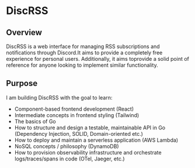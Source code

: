 # DiscRSS

## Overview

DiscRSS is a web interface for managing RSS subscriptions and notifications through Discord.It aims to provide a completely free experience for personal users. Additionally, it aims toprovide a solid point of reference for anyone looking to implement similar functionality.

## Purpose

I am building DiscRSS with the goal to learn:

- Component-based frontend development (React)
- Intermediate concepts in frontend styling (Tailwind)
- The basics of Go
- How to structure and design a testable, maintainable API in Go (Dependency Injection, SOLID, Domain-oriented etc.)
- How to deploy and maintain a serverless application (AWS Lambda)
- NoSQL concepts / philosophy (DynamoDB)
- How to provision observability infrastructure and orchestrate logs/traces/spans in code (OTel, Jaeger, etc.)

